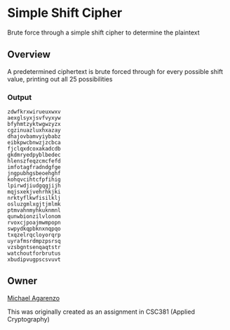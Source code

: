 # Simple Shift Cipher

Brute force through a simple shift cipher to determine the plaintext

## Overview

A predetermined ciphertext is brute forced through for every possible shift value, printing out all 25 possibilities

### Output

```
zdwfkrxwirueuxwxv
aexglsyxjsvfvyxyw
bfyhmtzyktwgwzyzx
cgzinuazluxhxazay
dhajovbamvyiybabz
eibkpwcbnwzjzcbca
fjclqxdcoxakadcdb
gkdmryedpyblbedec
hlenszfeqzcmcfefd
imfotagfradndgfge
jngpubhgsbeoehghf
kohqvcihtcfpfihig
lpirwdjiudgqgjijh
mqjsxekjvehrhkjki
nrktyflkwfisilklj
osluzgmlxgjtjmlmk
ptmvahnmyhkuknmnl
qunwbionzilvlonom
rvoxcjpoajmwmpopn
swpydkqpbknxnqpqo
txqzelrqcloyorqrp
uyrafmsrdmpzpsrsq
vzsbgntsenqaqtstr
watchoutforbrutus
xbudipvugpscsvuvt
```

## Owner

[Michael Agarenzo](https://linkedin.com/in/magarenzo)

This was originally created as an assignment in CSC381 (Applied Cryptography)
